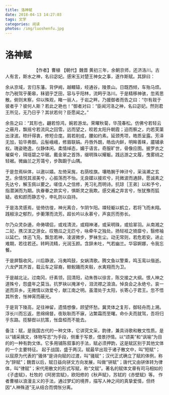 ```yaml
---
title: 洛神赋
date: 2018-04-13 14:27:03
tags: 文学
categories: 阅读
photos: /img/luoshenfu.jpg
---
```


# 洛神赋
　　　　　　　【作者】曹植 【朝代】魏晋
黄初三年，余朝京师，还济洛川。古人有言，斯水之神，名曰宓妃。感宋玉对楚王神女之事，遂作斯赋。其辞曰：

余从京域，言归东藩。背伊阙，越轘辕，经通谷，陵景山。日既西倾，车殆马烦。尔乃税驾乎蘅皋，秣驷乎芝田，容与乎阳林，流眄乎洛川。于是精移神骇，忽焉思散。俯则末察，仰以殊观，睹一丽人，于岩之畔。乃援御者而告之曰：“尔有觌于彼者乎？彼何人斯？若此之艳也！”御者对曰：“臣闻河洛之神，名曰宓妃。然则君王所见，无乃日乎？其状若何？臣愿闻之。”

余告之曰：“其形也，翩若惊鸿，婉若游龙。荣曜秋菊，华茂春松。仿佛兮若轻云之蔽月，飘摇兮若流风之回雪。远而望之，皎若太阳升朝霞；迫而察之，灼若芙蕖出渌波。秾纤得衷，修短合度。肩若削成，腰如约素。延颈秀项，皓质呈露。芳泽无加，铅华弗御。云髻峨峨，修眉联娟。丹唇外朗，皓齿内鲜，明眸善睐，靥辅承权。瑰姿艳逸，仪静体闲。柔情绰态，媚于语言。奇服旷世，骨像应图。披罗衣之璀粲兮，珥瑶碧之华琚。戴金翠之首饰，缀明珠以耀躯。践远游之文履，曳雾绡之轻裾。微幽兰之芳蔼兮，步踟蹰于山隅。

于是忽焉纵体，以遨以嬉。左倚采旄，右荫桂旗。壤皓腕于神浒兮，采湍濑之玄芝。余情悦其淑美兮，心振荡而不怡。无良媒以接欢兮，托微波而通辞。愿诚素之先达兮，解玉佩以要之。嗟佳人之信修，羌习礼而明诗。抗琼［王弟］以和予兮，指潜渊而为期。执眷眷之款实兮，惧斯灵之我欺。感交甫之弃言兮，怅犹豫而狐疑。收和颜而静志兮，申礼防以自持。

于是洛灵感焉，徙倚彷徨，神光离合，乍阴乍阳。竦轻躯以鹤立，若将飞而未翔。践椒涂之郁烈，步蘅薄而流芳。超长吟以永慕兮，声哀厉而弥长。

尔乃众灵杂遢，命俦啸侣，或戏清流，或翔神渚，或采明珠，或拾翠羽。从南湘之二妃，携汉滨之游女。叹匏瓜之无匹兮，咏牵牛之独处。扬轻袿之猗靡兮，翳修袖以延伫。体迅飞凫，飘忽若神，凌波微步，罗袜生尘。动无常则，若危若安。进止难期，若往若还。转眄流精，光润玉颜。含辞未吐，气若幽兰。华容婀娜，令我忘餐。

于是屏翳收风，川后静波。冯夷鸣鼓，女娲清歌。腾文鱼以警乘，鸣玉鸾以偕逝。六龙俨其齐首，载云车之容裔，鲸鲵踊而夹毂，水禽翔而为卫。

于是越北沚。过南冈，纡素领，回清阳，动朱唇以徐言，陈交接之大纲。恨人神之道殊兮，怨盛年之莫当。抗罗袂以掩涕兮，泪流襟之浪浪。悼良会之永绝兮。哀一逝而异乡。无微情以效爱兮，献江南之明。虽潜处于太阳，长寄心于君王。忽不悟其所舍，怅神宵而蔽光。

于是背下陵高，足往神留，遗情想像，顾望怀愁。冀灵体之复形，御轻舟而上溯。浮长川而忘返，思绵绵督。夜耿耿而不寐，沾繁霜而至曙。命仆夫而就驾，吾将归乎东路。揽騑辔以抗策，怅盘桓而不能去。

备注：赋，是我国古代的一种文体，它讲究文采，韵律，兼具诗歌和散文性质。是以“铺采摛文，体物写志”为手段，侧重于写景，借景抒情。以“颂美”和“讽喻”为目的的一种有韵文体。它多用铺陈叙事的手法，赋必须押韵，这是赋区别于其他文体的一个主要特征。 起于战国，盛于两汉。赋最早出现于诸子散文中，叫”短赋“；以屈原为代表的”骚体“是诗向赋的过渡，叫”骚赋“；汉代正式确立了赋的体例，称为“辞赋”；魏晋以后，赋日益向骈文方向发展，叫做“骈赋”；唐代又由骈体转为律体，叫“律赋”；宋代用散文的形式写赋，称“文赋”。著名的赋体文章有司马相如的《子虚赋》，杜牧的《阿房宫赋》，欧阳修的《秋声赋》，苏轼的《赤壁赋》等。
作者曹植以浪漫主义的手法，通过梦幻的境界，描写人神之间的真挚爱情，但终因“人神殊道”无从结合而惆怅分离。
